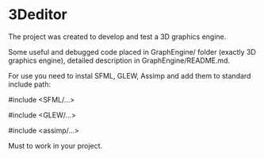 # 3Deditor

The project was created to develop and test a 3D graphics engine.

Some useful and debugged code placed in GraphEngine/ folder (exactly 3D graphics engine), detailed description in GraphEngine/README.md.

For use you need to instal SFML, GLEW, Assimp and add them to standard include path:

#include <SFML/...>

#include <GLEW/...>

#include <assimp/...>

Must to work in your project.
